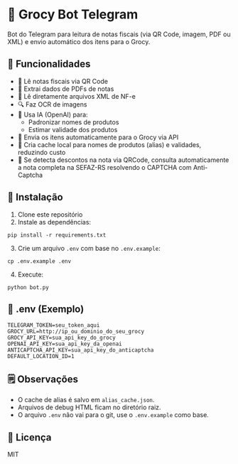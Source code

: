 
# 🛒 Grocy Bot Telegram

Bot do Telegram para leitura de notas fiscais (via QR Code, imagem, PDF ou XML) e envio automático dos itens para o Grocy.

## 🚀 Funcionalidades
- 📸 Lê notas fiscais via QR Code
- 🧾 Extrai dados de PDFs de notas
- 📂 Lê diretamente arquivos XML de NF-e
- 🔍 Faz OCR de imagens
- 🤖 Usa IA (OpenAI) para:
  - Padronizar nomes de produtos
  - Estimar validade dos produtos
- 🔗 Envia os itens automaticamente para o Grocy via API
- 🧠 Cria cache local para nomes de produtos (alias) e validades, reduzindo custo
- 🧠 Se detecta descontos na nota via QRCode, consulta automaticamente a nota completa na SEFAZ-RS resolvendo o CAPTCHA com Anti-Captcha

## 🔧 Instalação
1. Clone este repositório
2. Instale as dependências:
```
pip install -r requirements.txt
```
3. Crie um arquivo `.env` com base no `.env.example`:
```
cp .env.example .env
```
4. Execute:
```
python bot.py
```

## 📜 .env (Exemplo)
```
TELEGRAM_TOKEN=seu_token_aqui
GROCY_URL=http://ip_ou_dominio_do_seu_grocy
GROCY_API_KEY=sua_api_key_do_grocy
OPENAI_API_KEY=sua_api_key_da_openai
ANTICAPTCHA_API_KEY=sua_api_key_do_anticaptcha
DEFAULT_LOCATION_ID=1
```

## 🗒️ Observações
- O cache de alias é salvo em `alias_cache.json`.
- Arquivos de debug HTML ficam no diretório raiz.
- O arquivo `.env` não vai para o git, use o `.env.example` como base.

## 📜 Licença
MIT

